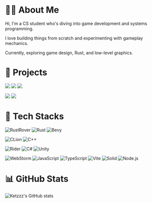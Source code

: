 # 👨‍💻 About Me

Hi, I'm a CS student who's diving into game development and systems programming.  

I love building things from scratch and experimenting with gameplay mechanics.

Currently, exploring game design, Rust, and low-level graphics.

# 📁 Projects

[![](https://img.shields.io/badge/Fizix-000?style=for-the-badge&logo=rust&logoColor=white)](https://github.com/Ketzzz-dev/fizix)
[![](https://img.shields.io/badge/Fall.js-3178C6?style=for-the-badge&logo=typescript&logoColor=white)](https://github.com/Ketzzz-dev/Fall.js)
[![](https://img.shields.io/badge/Common_Sense-5865F2?style=for-the-badge&logo=discord&logoColor=white)](https://github.com/Ketzzz-dev/common-sense)

[![](https://img.shields.io/badge/Stopwatch-FA5C5C?style=for-the-badge&logo=itchdotio&logoColor=white)](https://ketzzz750.itch.io/stopwatch)
[![](https://img.shields.io/badge/GlitchGunner-FA5C5C?style=for-the-badge&logo=itchdotio&logoColor=white)](https://yuno517.itch.io/glitchgunner-unlisted)

# 🧱 Tech Stacks
![RustRover](https://img.shields.io/badge/RustRover-000?style=for-the-badge&logo=rustrover&logoColor=white)
![Rust](https://img.shields.io/badge/Rust-000?style=for-the-badge&logo=rust)
![Bevy](https://img.shields.io/badge/Bevy-232326?style=for-the-badge&logo=bevy)

![CLion](https://img.shields.io/badge/CLion-000?style=for-the-badge&logo=clion&logoColor=white)
![C++](https://img.shields.io/badge/C%2b%2b-00599C?style=for-the-badge&logo=cplusplus&logoColor=white)

![Rider](https://img.shields.io/badge/Rider-000?style=for-the-badge&logo=rider&logoColor=white)
![C#](https://img.shields.io/badge/C%23-239120?style=for-the-badge&logo=csharp)
![Unity](https://img.shields.io/badge/Unity-fff?style=for-the-badge&logo=unity&logoColor=black)

![WebStorm](https://img.shields.io/badge/WebStorm-000?style=for-the-badge&logo=webstorm&logoColor=white)
![JavaScript](https://img.shields.io/badge/JavaScript-F7DF1E?style=for-the-badge&logo=javascript&logoColor=black)
![TypeScript](https://img.shields.io/badge/TypeScript-3178C6?style=for-the-badge&logo=typescript&logoColor=white)
![Vite](https://img.shields.io/badge/Vite-646CFF?style=for-the-badge&logo=vite&logoColor=white)
![Solid](https://img.shields.io/badge/Solid-2C4F7C?style=for-the-badge&logo=solid&logoColor=white)
![Node.js](https://img.shields.io/badge/Node.js-5FA04E?style=for-the-badge&logo=nodedotjs&logoColor=white)

# 📊 GitHub Stats
![Ketzzz's GitHub stats](https://github-readme-stats.vercel.app/api?username=Ketzzz-dev&show_icons=true&theme=catppuccin_mocha)
